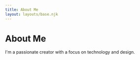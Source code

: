 ```yaml
---
title: About Me
layout: layouts/base.njk
---
```

# About Me

I'm a passionate creator with a focus on technology and design.